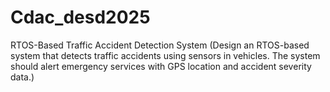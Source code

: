 # Cdac_desd2025

RTOS-Based Traffic Accident Detection System
(Design an RTOS-based system that detects traffic accidents using sensors in vehicles. The system should alert emergency services with GPS location and accident severity data.)
